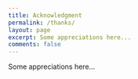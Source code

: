 ```yaml
---
title: Acknowledgment
permalink: /thanks/
layout: page
excerpt: Some appreciations here...
comments: false
---
```


Some appreciations here...
